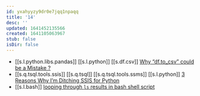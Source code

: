 ```yaml
---
id: yxahyyzy9dr0e7jqq1npaqq
title: '14'
desc: ''
updated: 1641452135566
created: 1641105063967
stub: false
isDir: false
---
```



- [[s.l.python.libs.pandas]] [[s.l.python]] [[s.df.csv]] [Why “df.to_csv” could be a Mistake ?][1]
- [[s.q.tsql.tools.ssis]] [[s.q.tsql]] [[s.q.tsql.tools.ssms]] [[s.l.python]] [3 Reasons Why I’m Ditching SSIS for Python][2]
- [[s.l.bash]] [looping through `ls` results in bash shell script][3]

[1]: https://medium.com/analytics-vidhya/why-df-to-csv-could-be-a-mistake-f361cf6d40bd
[2]: https://towardsdatascience.com/3-reasons-why-im-ditching-ssis-for-python-ee129fa127b5
[3]: https://superuser.com/questions/31464/looping-through-ls-results-in-bash-shell-script#31466
